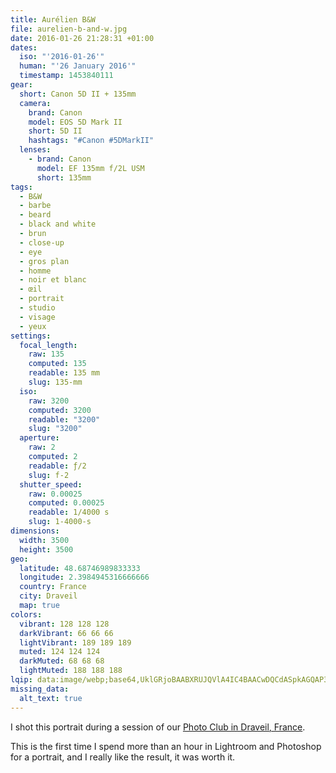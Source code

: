 ```yaml
---
title: Aurélien B&W
file: aurelien-b-and-w.jpg
date: 2016-01-26 21:28:31 +01:00
dates:
  iso: "'2016-01-26'"
  human: "'26 January 2016'"
  timestamp: 1453840111
gear:
  short: Canon 5D II + 135mm
  camera:
    brand: Canon
    model: EOS 5D Mark II
    short: 5D II
    hashtags: "#Canon #5DMarkII"
  lenses:
    - brand: Canon
      model: EF 135mm f/2L USM
      short: 135mm
tags:
  - B&W
  - barbe
  - beard
  - black and white
  - brun
  - close-up
  - eye
  - gros plan
  - homme
  - noir et blanc
  - œil
  - portrait
  - studio
  - visage
  - yeux
settings:
  focal_length:
    raw: 135
    computed: 135
    readable: 135 mm
    slug: 135-mm
  iso:
    raw: 3200
    computed: 3200
    readable: "3200"
    slug: "3200"
  aperture:
    raw: 2
    computed: 2
    readable: ƒ/2
    slug: f-2
  shutter_speed:
    raw: 0.00025
    computed: 0.00025
    readable: 1/4000 s
    slug: 1-4000-s
dimensions:
  width: 3500
  height: 3500
geo:
  latitude: 48.68746989833333
  longitude: 2.3984945316666666
  country: France
  city: Draveil
  map: true
colors:
  vibrant: 128 128 128
  darkVibrant: 66 66 66
  lightVibrant: 189 189 189
  muted: 124 124 124
  darkMuted: 68 68 68
  lightMuted: 188 188 188
lqip: data:image/webp;base64,UklGRjoBAABXRUJQVlA4IC4BAACwDQCdASpkAGQAP3Gux1i0v7qlLbqra/AuCWkACG+l5hl0+05jlFQyLmgH/9JXTpYiRouRHu6c2HaJYmSlbIU8VCIvZ3WypdaLITbBjf+V41qRBW3fEMW3hIJQ++wRgp3qSXTsZUfyh7fV7nk1nLvWUpSlDaVAAP7uUY3LtTp0TN3G7f+sHu8n5CJOyHKfN50D62W//o8WSCqFA/Tclp5NQmctlQb/mdiQ+XTxSx4V9X9C/Lskcd+XRpFwNZH4DpGxnSiV22h+0tq84VYuNtpmepzN5BgkudIJ8womNoF+JgxmxTnxHRGJIdkKK7NPVXK1Bk1o0cGXKQXRbTe1AfvLQsl0EfZQQtMapILmu80WsEYywCqsP/1KuP7jrH+P72Z75waIFfcMWxz165AAAA==
missing_data:
  alt_text: true
---
```


I shot this portrait during a session of our <a href="https://photo-club-draveil.fr/">Photo Club in Draveil, France</a>.

This is the first time I spend more than an hour in Lightroom and Photoshop for a portrait, and I really like the result, it was worth it.
